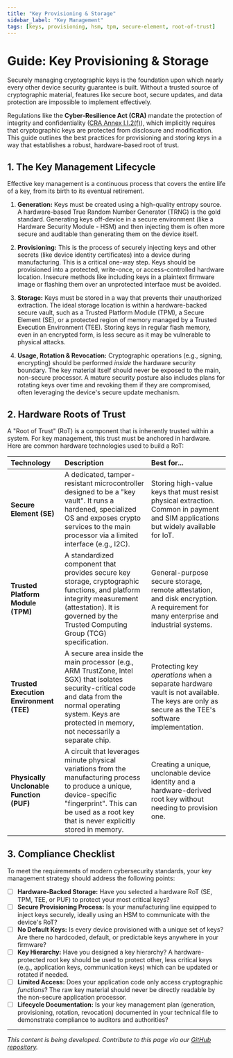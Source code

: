 ```yaml
---
title: "Key Provisioning & Storage"
sidebar_label: "Key Management"
tags: [keys, provisioning, hsm, tpm, secure-element, root-of-trust]
---
```

# Guide: Key Provisioning & Storage

Securely managing cryptographic keys is the foundation upon which nearly every other device security guarantee is built. Without a trusted source of cryptographic material, features like secure boot, secure updates, and data protection are impossible to implement effectively.

Regulations like the **Cyber-Resilience Act (CRA)** mandate the protection of integrity and confidentiality ([CRA Annex I.I.2(f)][cra_annexI]), which implicitly requires that cryptographic keys are protected from disclosure and modification. This guide outlines the best practices for provisioning and storing keys in a way that establishes a robust, hardware-based root of trust.

## 1. The Key Management Lifecycle

Effective key management is a continuous process that covers the entire life of a key, from its birth to its eventual retirement.

1.  **Generation:** Keys must be created using a high-quality entropy source. A hardware-based True Random Number Generator (TRNG) is the gold standard. Generating keys off-device in a secure environment (like a Hardware Security Module - HSM) and then injecting them is often more secure and auditable than generating them on the device itself.

2.  **Provisioning:** This is the process of securely injecting keys and other secrets (like device identity certificates) into a device during manufacturing. This is a critical one-way step. Keys should be provisioned into a protected, write-once, or access-controlled hardware location. Insecure methods like including keys in a plaintext firmware image or flashing them over an unprotected interface must be avoided.

3.  **Storage:** Keys must be stored in a way that prevents their unauthorized extraction. The ideal storage location is within a hardware-backed secure vault, such as a Trusted Platform Module (TPM), a Secure Element (SE), or a protected region of memory managed by a Trusted Execution Environment (TEE). Storing keys in regular flash memory, even in an encrypted form, is less secure as it may be vulnerable to physical attacks.

4.  **Usage, Rotation & Revocation:** Cryptographic operations (e.g., signing, encrypting) should be performed *inside* the hardware security boundary. The key material itself should never be exposed to the main, non-secure processor. A mature security posture also includes plans for rotating keys over time and revoking them if they are compromised, often leveraging the device's secure update mechanism.

## 2. Hardware Roots of Trust

A "Root of Trust" (RoT) is a component that is inherently trusted within a system. For key management, this trust must be anchored in hardware. Here are common hardware technologies used to build a RoT:

| Technology | Description | Best for... |
| :--- | :--- | :--- |
| **Secure Element (SE)** | A dedicated, tamper-resistant microcontroller designed to be a "key vault". It runs a hardened, specialized OS and exposes crypto services to the main processor via a limited interface (e.g., I2C). | Storing high-value keys that must resist physical extraction. Common in payment and SIM applications but widely available for IoT. |
| **Trusted Platform Module (TPM)** | A standardized component that provides secure key storage, cryptographic functions, and platform integrity measurement (attestation). It is governed by the Trusted Computing Group (TCG) specification. | General-purpose secure storage, remote attestation, and disk encryption. A requirement for many enterprise and industrial systems. |
| **Trusted Execution Environment (TEE)** | A secure area inside the main processor (e.g., ARM TrustZone, Intel SGX) that isolates security-critical code and data from the normal operating system. Keys are protected in memory, not necessarily a separate chip. | Protecting key *operations* when a separate hardware vault is not available. The keys are only as secure as the TEE's software implementation. |
| **Physically Unclonable Function (PUF)** | A circuit that leverages minute physical variations from the manufacturing process to produce a unique, device-specific "fingerprint". This can be used as a root key that is never explicitly stored in memory. | Creating a unique, unclonable device identity and a hardware-derived root key without needing to provision one. |

## 3. Compliance Checklist

To meet the requirements of modern cybersecurity standards, your key management strategy should address the following points:

- [ ] **Hardware-Backed Storage:** Have you selected a hardware RoT (SE, TPM, TEE, or PUF) to protect your most critical keys?
- [ ] **Secure Provisioning Process:** Is your manufacturing line equipped to inject keys securely, ideally using an HSM to communicate with the device's RoT?
- [ ] **No Default Keys:** Is every device provisioned with a unique set of keys? Are there no hardcoded, default, or predictable keys anywhere in your firmware?
- [ ] **Key Hierarchy:** Have you designed a key hierarchy? A hardware-protected root key should be used to protect other, less critical keys (e.g., application keys, communication keys) which can be updated or rotated if needed.
- [ ] **Limited Access:** Does your application code only access cryptographic *functions*? The raw key material should never be directly readable by the non-secure application processor.
- [ ] **Lifecycle Documentation:** Is your key management plan (generation, provisioning, rotation, revocation) documented in your technical file to demonstrate compliance to auditors and authorities?

---

*This content is being developed. Contribute to this page via our [GitHub repository](https://github.com/sbd-community/handbook).*

<!-- Shared links -->
[cra_annexI]: ../../standards/cra-overview.md#5-secure-by-design-engineering-benchmarks-annex-i-deep-dive "CRA Annex I – Essential cybersecurity requirements" 